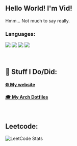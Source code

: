 ## **Hello World! I'm Vid!**
Hmm... Not much to say really.
<br>
    
### Languages:
![](https://img.shields.io/badge/C%2B%2B-00599C?style=for-the-badge&logo=c%2B%2B&logoColor=white)
![](https://img.shields.io/badge/C%23-239120?style=for-the-badge&logo=c-sharp&logoColor=white)
![](https://img.shields.io/badge/Lua-2C2D72?style=for-the-badge&logo=lua&logoColor=white)
![](https://img.shields.io/badge/Shell_Script-121011?style=for-the-badge&logo=gnu-bash&logoColor=white)

<br>

## 🔧 Stuff I Do/Did:
#### [🌐 My website](https://github.com/VidFurlan/VidFurlan.github.io)
#### [🎓 My Arch Dotfiles](https://github.com/VidFurlan/Dotfiles)

<br>

## Leetcode:
![LeetCode Stats](https://leetcode.card.workers.dev/VidFurlan?theme=auto&font=baloo&extension=null)

<br><br>
